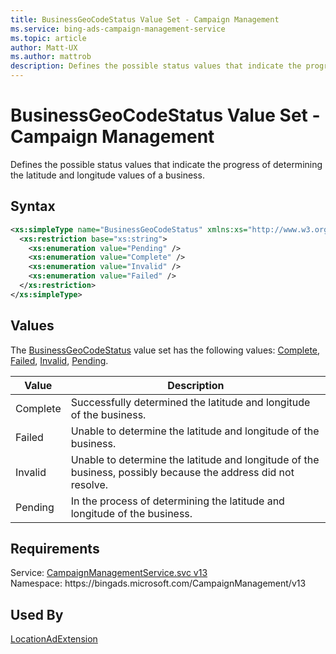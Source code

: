 ```yaml
---
title: BusinessGeoCodeStatus Value Set - Campaign Management
ms.service: bing-ads-campaign-management-service
ms.topic: article
author: Matt-UX
ms.author: mattrob
description: Defines the possible status values that indicate the progress of determining the latitude and longitude values of a business.
---
```

# BusinessGeoCodeStatus Value Set - Campaign Management
Defines the possible status values that indicate the progress of determining the latitude and longitude values of a business.

## Syntax
```xml
<xs:simpleType name="BusinessGeoCodeStatus" xmlns:xs="http://www.w3.org/2001/XMLSchema">
  <xs:restriction base="xs:string">
    <xs:enumeration value="Pending" />
    <xs:enumeration value="Complete" />
    <xs:enumeration value="Invalid" />
    <xs:enumeration value="Failed" />
  </xs:restriction>
</xs:simpleType>
```

## <a name="values"></a>Values

The [BusinessGeoCodeStatus](businessgeocodestatus.md) value set has the following values: [Complete](#complete), [Failed](#failed), [Invalid](#invalid), [Pending](#pending).

|Value|Description|
|-----------|---------------|
|<a name="complete"></a>Complete|Successfully determined the latitude and longitude of the business.|
|<a name="failed"></a>Failed|Unable to determine the latitude and longitude of the business.|
|<a name="invalid"></a>Invalid|Unable to determine the latitude and longitude of the business, possibly because the address did not resolve.|
|<a name="pending"></a>Pending|In the process of determining the latitude and longitude of the business.|

## Requirements
Service: [CampaignManagementService.svc v13](https://campaign.api.bingads.microsoft.com/Api/Advertiser/CampaignManagement/v13/CampaignManagementService.svc)  
Namespace: https\://bingads.microsoft.com/CampaignManagement/v13  

## Used By
[LocationAdExtension](locationadextension.md)  
